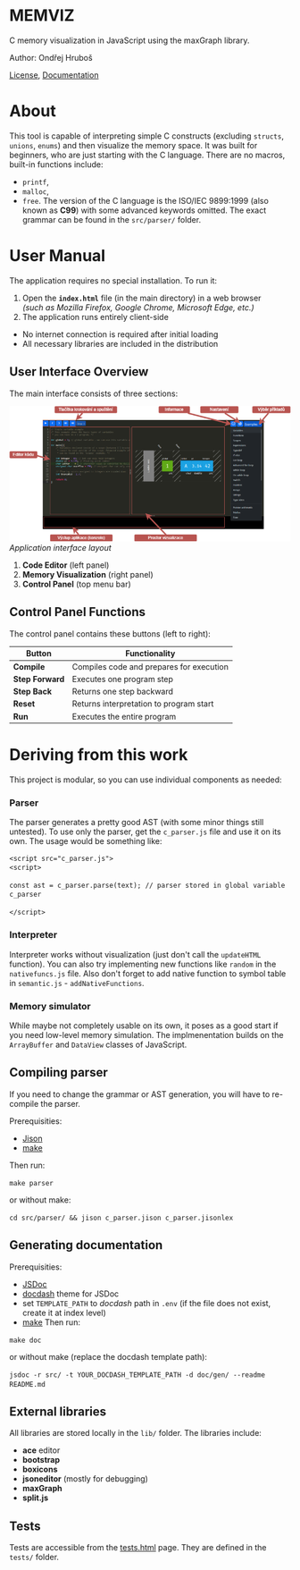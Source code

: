 # MEMVIZ
C memory visualization in JavaScript using the maxGraph library.

Author: Ondřej Hruboš

[License](LICENSE), [Documentation](doc/gen/index.html)

# About

This tool is capable of interpreting simple C constructs (excluding `structs`, `unions`, `enums`) and then visualize the memory space.
It was built for beginners, who are just starting with the C language. There are no macros, built-in functions include:
- `printf`,
- `malloc`,
- `free`.
The version of the C language is the ISO/IEC 9899:1999 (also known as **C99**) with some advanced keywords omitted. The exact
grammar can be found in the `src/parser/` folder.

# User Manual

The application requires no special installation. To run it:

1. Open the **`index.html`** file (in the main directory) in a web browser  
   *(such as Mozilla Firefox, Google Chrome, Microsoft Edge, etc.)*
2. The application runs entirely client-side  
- No internet connection is required after initial loading  
- All necessary libraries are included in the distribution

## User Interface Overview

The main interface consists of three sections:

![UI Description](doc/ui-info.png)  
*Application interface layout*

1. **Code Editor** (left panel)
2. **Memory Visualization** (right panel)
3. **Control Panel** (top menu bar)

## Control Panel Functions

The control panel contains these buttons (left to right):

| Button          | Functionality |
|-----------------|---------------|
| **Compile**     | Compiles code and prepares for execution |
| **Step Forward**| Executes one program step |
| **Step Back**   | Returns one step backward |
| **Reset**       | Returns interpretation to program start |
| **Run**         | Executes the entire program |

# Deriving from this work

This project is modular, so you can use individual components as needed:

### Parser
The parser generates a pretty good AST (with some minor things still untested). To use only the parser, get the `c_parser.js` file and use
it on its own. The usage would be something like:

```
<script src="c_parser.js"> 
<script>

const ast = c_parser.parse(text); // parser stored in global variable c_parser

</script>
```

### Interpreter

Interpreter works without visualization (just don't call the `updateHTML` function). You can also try implementing new functions like `random`
in the `nativefuncs.js` file. Also don't forget to add native function to symbol table in `semantic.js` - `addNativeFunctions`.

### Memory simulator
While maybe not completely usable on its own, it poses as a good start if you need low-level memory simulation. The implmenentation
builds on the `ArrayBuffer` and `DataView` classes of JavaScript.

## Compiling parser

If you need to change the grammar or AST generation, you will have to re-compile the parser.

Prerequisities:
- [Jison](https://gerhobbelt.github.io/jison/docs/)
- [make](https://www.gnu.org/software/make/)

Then run:

`make parser`

or without make:

`cd src/parser/ && jison c_parser.jison c_parser.jisonlex`

## Generating documentation

Prerequisities:
- [JSDoc](https://jsdoc.app/)
- [docdash](https://clenemt.github.io/docdash/) theme for JSDoc
- set `TEMPLATE_PATH` to *docdash* path in `.env` (if the file does not exist, create it at index level)
- [make](https://www.gnu.org/software/make/)
Then run:

`make doc`

or without make (replace the docdash template path):

`jsdoc -r src/ -t YOUR_DOCDASH_TEMPLATE_PATH -d doc/gen/ --readme README.md`

## External libraries
All libraries are stored locally in the `lib/` folder. The libraries include:
- **ace** editor
- **bootstrap**
- **boxicons**
- **jsoneditor** (mostly for debugging)
- **maxGraph**
- **split.js**

## Tests
Tests are accessible from the [tests.html](/tests.html) page. They are defined in the `tests/` folder.
